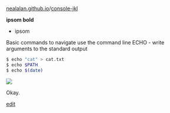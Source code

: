 [nealalan.github.io](https://nealalan.github.io)/[console-jkl](https://nealalan.github.io/console-jkl)

**ipsom bold**
- ipsom

Basic commands to navigate use the command line
ECHO - write arguments to the standard output
```bash
$ echo "cat" > cat.txt
$ echo $PATH
$ echo $(date)
```

![](https://raw.githubusercontent.com/nealalan/command/master/images/grep-E.png)

Okay.

[edit](https://github.com/nealalan/console-jkl/edit/master/README.md)
